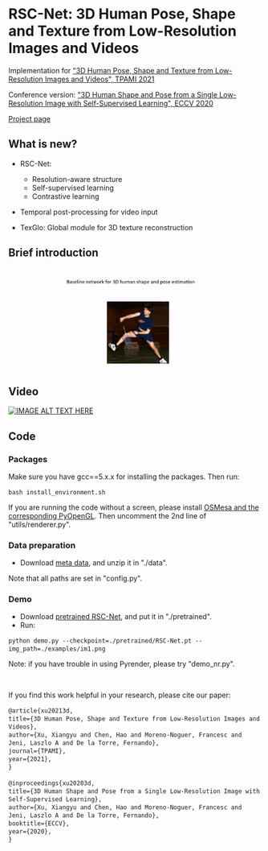 # RSC-Net: 3D Human Pose, Shape and Texture from Low-Resolution Images and Videos
Implementation for ["3D Human Pose, Shape and Texture from Low-Resolution Images and Videos", TPAMI 2021](https://arxiv.org/abs/2103.06498)

Conference version: ["3D Human Shape and Pose from a Single Low-Resolution Image with Self-Supervised Learning", ECCV 2020](https://arxiv.org/abs/2007.13666)

[Project page](https://sites.google.com/view/xiangyuxu/3d_eccv20)

## What is new?
* RSC-Net:
  + Resolution-aware structure
  + Self-supervised learning
  + Contrastive learning

* Temporal post-processing for video input
* TexGlo: Global module for 3D texture reconstruction

## Brief introduction
![Alt Text](doc/intro.gif)

## Video
[![IMAGE ALT TEXT HERE](https://img.youtube.com/vi/OxFtRSlALIc/0.jpg)](https://www.youtube.com/watch?v=OxFtRSlALIc)


## Code
### Packages
Make sure you have gcc==5.x.x for installing the packages. Then run:

```
bash install_environment.sh
```

If you are running the code without a screen, please install [OSMesa and the corresponding PyOpenGL](https://pyrender.readthedocs.io/en/latest/install/index.html#installing-osmesa). Then uncomment the 2nd line of "utils/renderer.py".

### Data preparation
* Download [meta data](https://www.dropbox.com/s/jb3xudoef840nr7/data.zip?dl=0), and unzip it in "./data".

Note that all paths are set in "config.py".

### Demo
* Download [pretrained RSC-Net](https://www.dropbox.com/s/waa3r9tc0emepar/RSC-Net.pt?dl=0), and put it in "./pretrained".
* Run:
```
python demo.py --checkpoint=./pretrained/RSC-Net.pt --img_path=./examples/im1.png
```
Note: if you have trouble in using Pyrender, please try "demo_nr.py".

&nbsp;
&nbsp;


If you find this work helpful in your research, please cite our paper:
```
@article{xu20213d,
title={3D Human Pose, Shape and Texture from Low-Resolution Images and Videos},
author={Xu, Xiangyu and Chen, Hao and Moreno-Noguer, Francesc and Jeni, Laszlo A and De la Torre, Fernando},
journal={TPAMI},
year={2021},
}

@inproceedings{xu20203d,
title={3D Human Shape and Pose from a Single Low-Resolution Image with Self-Supervised Learning},
author={Xu, Xiangyu and Chen, Hao and Moreno-Noguer, Francesc and Jeni, Laszlo A and De la Torre, Fernando},
booktitle={ECCV},
year={2020},
}
```
